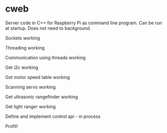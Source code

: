 # cweb
Server code in C++ for Raspberry Pi as command line program. Can be run at startup. Does not need to background.


Sockets working

Threading working

Communication using threads working

Get i2c working

Got motor speed table working

Scanning servo working

Get ultrasonic rangefinder working

Get light ranger working
	
Define and implement control api - in process

Profit!
